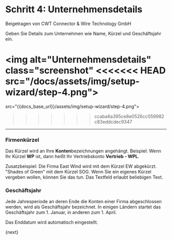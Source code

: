 # Schritt 4: Unternehmensdetails
<span class="text-muted contributed-by">Beigetragen von CWT Connector & Wire Technology GmbH</span>

Geben Sie Details zum Unternehmen wie Name, Kürzel und Geschäftsjahr ein.

<img alt="Unternehmensdetails" class="screenshot"
<<<<<<< HEAD
src="/docs/assets/img/setup-wizard/step-4.png">
=======
src="{{docs_base_url}}/assets/img/setup-wizard/step-4.png">
>>>>>>> ccaba6a395ce8e0526cc059982c83eddcdec9347

---

### Firmenkürzel

Das Kürzel wird an Ihre **Konten**bezeichnungen angehängt. Beispiel: Wenn Ihr Kürzel **WP** ist, dann heißt Ihr Vertriebskonto **Vertrieb - WPL**.

Zusatzbeispiel: Die Firma East Wind wird mit dem Kürzel EW abgekürzt. "Shades of Green" mit dem Kürzel SOG. Wenn Sie ein eigenes Kürzel vergeben wollen, können Sie das tun. Das Textfeld erlaubt beliebigen Text.

### Geschäftsjahr

Jede Jahresperiode an deren Ende die Konten einer Firma abgeschlossen werden, wird als Geschäftsjahr bezeichnet. In einigen Ländern startet das Geschäftsjahr zum 1. Januar, in anderen zum 1. April.

Das Enddatum wird automatisch eingestellt.

{next}
